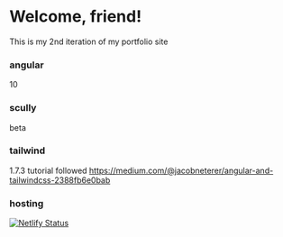 # Welcome, friend!
This is my 2nd iteration of my portfolio site

### angular 
10

### scully
beta

### tailwind
1.7.3
tutorial followed https://medium.com/@jacobneterer/angular-and-tailwindcss-2388fb6e0bab

### hosting
[![Netlify Status](https://api.netlify.com/api/v1/badges/c68f9e81-a831-48af-b456-44c793b0ab33/deploy-status)](https://app.netlify.com/sites/elastic-meitner-2d17b5/deploys)
